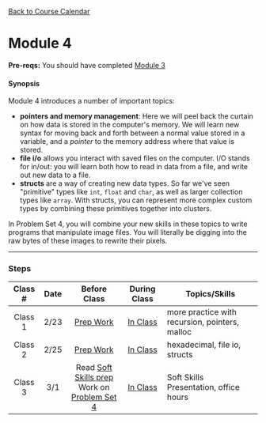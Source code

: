 [Back to Course Calendar](../../..)

# Module 4

**Pre-reqs:** You should have completed [Module 3](../../unit1-fundamentals/module3)

#### Synopsis 

Module 4 introduces a number of important topics:

* **pointers and memory management**: Here we will peel back the curtain on how data is stored in the computer's memory. We will learn new syntax for moving back and forth between a normal value stored in a variable, and a *pointer* to the memory address where that value is stored.
* **file i/o** allows you interact with saved files on the computer. I/O stands for in/out: you will learn both how to read in data from a file, and write out new data to a file.
* **structs** are a way of creating new data types. So far we've seen "primitive" types like `int`, `float` and `char`, as well as larger collection types like `array`. With structs, you can represent more complex custom types by combining these primitives together into clusters.

In Problem Set 4, you will combine your new skills in these topics to write programs that manipulate image files. You will literally be digging into the raw bytes of these images to rewrite their pixels.

***

### Steps

Class # | Date | Before Class | During Class | Topics/Skills
:------:|:----:|:------------:|:------------:|-----------------------|
Class 1 | 2/23 | [Prep Work](./materials/class1-prep) | [In Class](./materials/class1) | more practice with recursion, pointers, malloc
Class 2 | 2/25 | [Prep Work](./materials/class2-prep) | [In Class](./materials/class2) | hexadecimal, file io, structs
Class 3 | 3/1 | Read <a href="https://drive.google.com/file/d/0B-IXJ6m5VmoqbVZ1cnpsZDEwMlE/view?usp=sharing" target="_blank">Soft Skills prep</a><br>Work on [Problem Set 4](./materials/problem-set) | [In Class](./materials/class3) | Soft Skills Presentation, office hours


